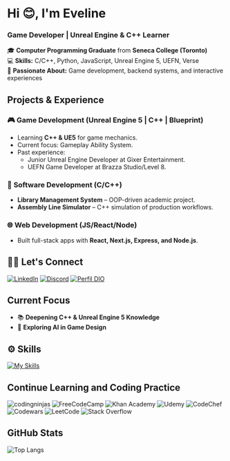 # Hi 😊, I'm Eveline  
### **Game Developer | Unreal Engine & C++ Learner**

🎓 **Computer Programming Graduate** from **Seneca College (Toronto)**  
💻 **Skills:** C/C++, Python, JavaScript, Unreal Engine 5, UEFN, Verse  
🔧 **Passionate About:** Game development, backend systems, and interactive experiences  

## Projects & Experience  

### 🎮 **Game Development (Unreal Engine 5 | C++ | Blueprint)**  
- Learning **C++ & UE5** for game mechanics.  
- Current focus: Gameplay Ability System.
- Past experience:
  - Junior Unreal Engine Developer at Gixer Entertainment.
  - UEFN Game Developer at Brazza Studio/Level 8.

### 🧩 **Software Development (C/C++)**  
- **Library Management System** – OOP-driven academic project.  
- **Assembly Line Simulator** – C++ simulation of production workflows.  

### 🌐 **Web Development (JS/React/Node)**  
- Built full-stack apps with **React, Next.js, Express, and Node.js**.  


## 🙋‍♀️ Let's Connect

[![LinkedIn](https://img.shields.io/badge/LinkedIn-0077B5?style=for-the-badge&logo=linkedin&logoColor=white)](https://www.linkedin.com/in/eveline-gomes/)
[![Discord](https://img.shields.io/badge/Discord-7289DA?style=for-the-badge&logo=discord&logoColor=white)](https://https://discord.com/channels/@eve.__./)
[![Perfil DIO](https://img.shields.io/badge/-Meu%20Perfil%20na%20DIO-30A3DC?style=for-the-badge)](https://www.dio.me/users/gomes_evepg)

## Current Focus 
- 📚 **Deepening C++ & Unreal Engine 5 Knowledge**  
- 🤖 **Exploring AI in Game Design**

## ⚙️ Skills
[![My Skills](https://skillicons.dev/icons?i=c,cpp,unreal,git,notion,visualstudio,rider)](https://skillicons.dev)

## Continue Learning and Coding Practice

![codingninjas](https://img.shields.io/badge/coding%20ninjas-DD6620?style=for-the-badge&logo=codingninjas&logoColor=white)
![FreeCodeCamp](https://img.shields.io/badge/Freecodecamp-%23123.svg?&style=for-the-badge&logo=freecodecamp&logoColor=green)
![Khan Academy](https://img.shields.io/badge/KhanAcademy-%2314BF96.svg?style=for-the-badge&logo=KhanAcademy&logoColor=white)
![Udemy](https://img.shields.io/badge/Udemy-A435F0?style=for-the-badge&logo=Udemy&logoColor=white)
![CodeChef](https://img.shields.io/badge/CodeChef-%23964B00.svg?style=for-the-badge&logo=CodeChef&logoColor=white)
![Codewars](https://img.shields.io/badge/Codewars-B1361E?style=for-the-badge&logo=codewars&logoColor=grey)
![LeetCode](https://img.shields.io/badge/LeetCode-000000?style=for-the-badge&logo=LeetCode&logoColor=#d16c06)
![Stack Overflow](https://img.shields.io/badge/-Stackoverflow-FE7A16?style=for-the-badge&logo=stack-overflow&logoColor=white)

## GitHub Stats

![Top Langs](https://github-readme-stats-git-masterrstaa-rickstaa.vercel.app/api/top-langs/?username=EveeGomes&layout=compact&bg_color=000&border_color=30A3DC&title_color=E94D5F&text_color=FFF)
